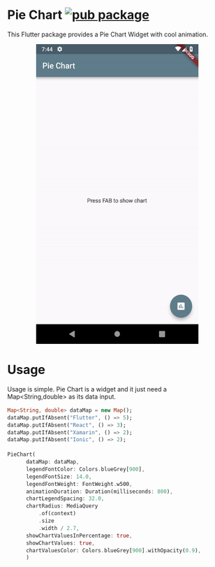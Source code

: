 # Pie Chart [![pub package](https://www.ayushpgupta.site/pub_logo.svg)](https://pub.dartlang.org/packages/pie_chart)

This Flutter package provides a Pie Chart Widget with cool animation.

<p align="center">
  <img src="https://raw.githubusercontent.com/apgapg/pie_chart/master/src/app.gif" alt="Demo App" style="margin:auto" width="372" height="686">
</p>

# Usage

Usage is simple. Pie Chart is a widget and it just need a Map<String,double> as its data input.

```dart
Map<String, double> dataMap = new Map();
dataMap.putIfAbsent("Flutter", () => 5);
dataMap.putIfAbsent("React", () => 3);
dataMap.putIfAbsent("Xamarin", () => 2);
dataMap.putIfAbsent("Ionic", () => 2);

PieChart(
      dataMap: dataMap,
      legendFontColor: Colors.blueGrey[900],
      legendFontSize: 14.0,
      legendFontWeight: FontWeight.w500,
      animationDuration: Duration(milliseconds: 800),
      chartLegendSpacing: 32.0,
      chartRadius: MediaQuery
          .of(context)
          .size
          .width / 2.7,
      showChartValuesInPercentage: true,
      showChartValues: true,
      chartValuesColor: Colors.blueGrey[900].withOpacity(0.9),
      )
```
